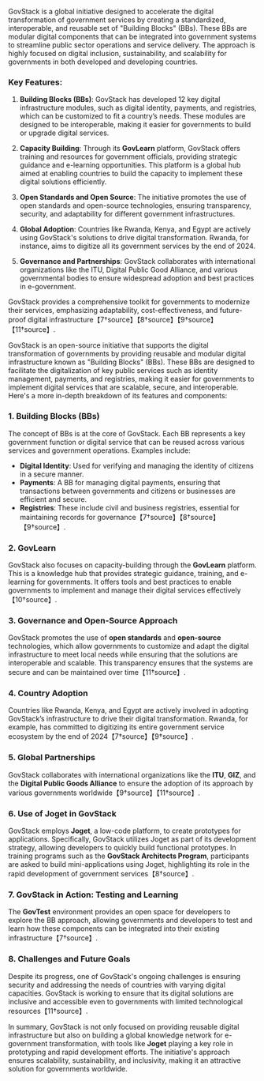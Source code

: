 GovStack is a global initiative designed to accelerate the digital transformation of government services by creating a standardized, interoperable, and reusable set of "Building Blocks" (BBs). These BBs are modular digital components that can be integrated into government systems to streamline public sector operations and service delivery. The approach is highly focused on digital inclusion, sustainability, and scalability for governments in both developed and developing countries.

### Key Features:
1. **Building Blocks (BBs)**: GovStack has developed 12 key digital infrastructure modules, such as digital identity, payments, and registries, which can be customized to fit a country’s needs. These modules are designed to be interoperable, making it easier for governments to build or upgrade digital services.
   
2. **Capacity Building**: Through its **GovLearn** platform, GovStack offers training and resources for government officials, providing strategic guidance and e-learning opportunities. This platform is a global hub aimed at enabling countries to build the capacity to implement these digital solutions efficiently.

3. **Open Standards and Open Source**: The initiative promotes the use of open standards and open-source technologies, ensuring transparency, security, and adaptability for different government infrastructures.

4. **Global Adoption**: Countries like Rwanda, Kenya, and Egypt are actively using GovStack's solutions to drive digital transformation. Rwanda, for instance, aims to digitize all its government services by the end of 2024.

5. **Governance and Partnerships**: GovStack collaborates with international organizations like the ITU, Digital Public Good Alliance, and various governmental bodies to ensure widespread adoption and best practices in e-government.

GovStack provides a comprehensive toolkit for governments to modernize their services, emphasizing adaptability, cost-effectiveness, and future-proof digital infrastructure【7†source】【8†source】【9†source】【11†source】.



GovStack is an open-source initiative that supports the digital transformation of governments by providing reusable and modular digital infrastructure known as "Building Blocks" (BBs). These BBs are designed to facilitate the digitalization of key public services such as identity management, payments, and registries, making it easier for governments to implement digital services that are scalable, secure, and interoperable. Here's a more in-depth breakdown of its features and components:

### 1. **Building Blocks (BBs)**
The concept of BBs is at the core of GovStack. Each BB represents a key government function or digital service that can be reused across various services and government operations. Examples include:
- **Digital Identity**: Used for verifying and managing the identity of citizens in a secure manner.
- **Payments**: A BB for managing digital payments, ensuring that transactions between governments and citizens or businesses are efficient and secure.
- **Registries**: These include civil and business registries, essential for maintaining records for governance【7†source】【8†source】【9†source】.

### 2. **GovLearn**
GovStack also focuses on capacity-building through the **GovLearn** platform. This is a knowledge hub that provides strategic guidance, training, and e-learning for governments. It offers tools and best practices to enable governments to implement and manage their digital services effectively【10†source】.

### 3. **Governance and Open-Source Approach**
GovStack promotes the use of **open standards** and **open-source** technologies, which allow governments to customize and adapt the digital infrastructure to meet local needs while ensuring that the solutions are interoperable and scalable. This transparency ensures that the systems are secure and can be maintained over time【11†source】.

### 4. **Country Adoption**
Countries like Rwanda, Kenya, and Egypt are actively involved in adopting GovStack’s infrastructure to drive their digital transformation. Rwanda, for example, has committed to digitizing its entire government service ecosystem by the end of 2024【7†source】【9†source】.

### 5. **Global Partnerships**
GovStack collaborates with international organizations like the **ITU**, **GIZ**, and the **Digital Public Goods Alliance** to ensure the adoption of its approach by various governments worldwide【9†source】【11†source】.

### 6. **Use of Joget in GovStack**
GovStack employs **Joget**, a low-code platform, to create prototypes for applications. Specifically, GovStack utilizes Joget as part of its development strategy, allowing developers to quickly build functional prototypes. In training programs such as the **GovStack Architects Program**, participants are asked to build mini-applications using Joget, highlighting its role in the rapid development of government services【8†source】.

### 7. **GovStack in Action: Testing and Learning**
The **GovTest** environment provides an open space for developers to explore the BB approach, allowing governments and developers to test and learn how these components can be integrated into their existing infrastructure【7†source】.

### 8. **Challenges and Future Goals**
Despite its progress, one of GovStack's ongoing challenges is ensuring security and addressing the needs of countries with varying digital capacities. GovStack is working to ensure that its digital solutions are inclusive and accessible even to governments with limited technological resources【11†source】.

In summary, GovStack is not only focused on providing reusable digital infrastructure but also on building a global knowledge network for e-government transformation, with tools like **Joget** playing a key role in prototyping and rapid development efforts. The initiative's approach ensures scalability, sustainability, and inclusivity, making it an attractive solution for governments worldwide.